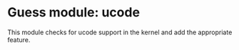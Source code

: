 # Guess module: ucode

This module checks for ucode support in the kernel and add the appropriate
feature.
